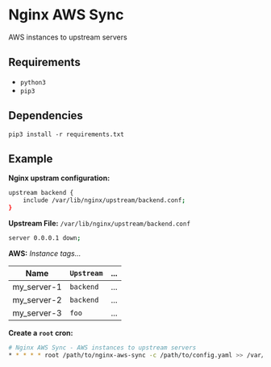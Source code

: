# Nginx AWS Sync

AWS instances to upstream servers

## Requirements

* `python3`
* `pip3`

## Dependencies

`pip3 install -r requirements.txt`

## Example

**Nginx upstram configuration:**

```sh
upstream backend {
    include /var/lib/nginx/upstream/backend.conf;
}
```

**Upstream File:** `/var/lib/nginx/upstream/backend.conf`

```sh
server 0.0.0.1 down;
```

**AWS:**
_Instance tags..._

| Name | `Upstream` | ... |
|---|---|---|
| my_server-1 | `backend` | ... |
| my_server-2 | `backend` | ... |
| my_server-3 | `foo` | ... |

**Create a `root` cron:**

```sh
# Nginx AWS Sync - AWS instances to upstream servers
* * * * * root /path/to/nginx-aws-sync -c /path/to/config.yaml >> /var/log/nginx-aws-sync.log 2>&1
```
